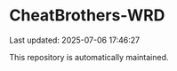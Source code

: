 # CheatBrothers-WRD

Last updated: 2025-07-06 17:46:27

This repository is automatically maintained.
